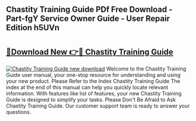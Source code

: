 ## Chastity Training Guide PDf Free Download - Part-fgY Service Owner Guide - User Repair Edition h5UVn

# <h2><a href="http://bc75197.oget.top/?id=Chastity+Training+Guide">🔗Download New 👉🔴 Chastity Training Guide</a></h2>

[![Chastity Training Guide new download](https://i.imgur.com/5g1atiW.png)](http://bc75197.oget.top/?id=Chastity+Training+Guide)
Welcome to the Chastity Training Guide user manual, your one-stop resource for understanding and using your new product. Please Refer to the Index Chastity Training Guide The index at the end of this manual can help you quickly locate relevant information. With features like list of features, your new Chastity Training Guide is designed to simplify your tasks. Please Don't Be Afraid to Ask Chastity Training Guide. Our customer support team is ready to answer your questions.
